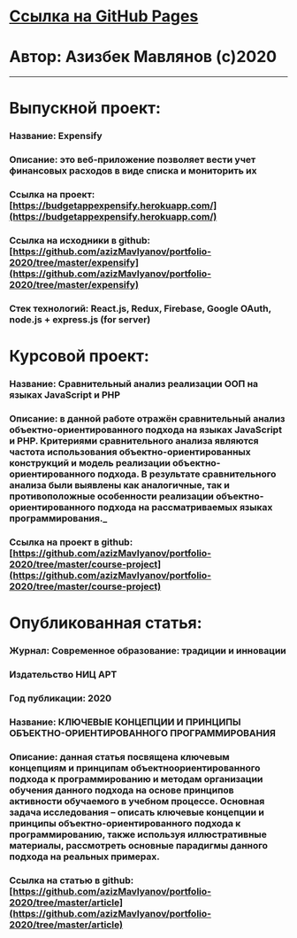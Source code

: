 # [Ссылка на GitHub Pages](https://github.com/azizMavlyanov/labs/)

# Автор: Азизбек Мавлянов (с)2020

---

# Выпускной проект:

### Название: Expensify

### Описание: это веб-приложение позволяет вести учет финансовых расходов в виде списка и мониторить их

### Ссылка на проект: [https://budgetappexpensify.herokuapp.com/](https://budgetappexpensify.herokuapp.com/)

### Ссылка на исходники в github: [https://github.com/azizMavlyanov/portfolio-2020/tree/master/expensify](https://github.com/azizMavlyanov/portfolio-2020/tree/master/expensify)

### Стек технологий: React.js, Redux, Firebase, Google OAuth, node.js + express.js (for server)

# Курсовой проект:

### Название: Сравнительный анализ реализации ООП на языках JavaScript и PHP

### Описание: в данной работе отражён сравнительный анализ объектно-ориентированного подхода на языках JavaScript и PHP. Критериями сравнительного анализа являются частота использования объектно-ориентированных конструкций и модель реализации объектно-ориентированного подхода. В результате сравнительного анализа были выявлены как аналогичные, так и противоположные особенности реализации объектно-ориентированного подхода на рассматриваемых языках программирования.\_

### Ссылка на проект в github: [https://github.com/azizMavlyanov/portfolio-2020/tree/master/course-project](https://github.com/azizMavlyanov/portfolio-2020/tree/master/course-project)

# Опубликованная статья:

### Журнал: Современное образование: традиции и инновации

### Издательство НИЦ АРТ

### Год публикации: 2020

### Название: КЛЮЧЕВЫЕ КОНЦЕПЦИИ И ПРИНЦИПЫ ОБЪЕКТНО-ОРИЕНТИРОВАННОГО ПРОГРАММИРОВАНИЯ

### Описание: данная статья посвящена ключевым концепциям и принципам объектноориентированного подхода к программированию и методам организации обучения данного подхода на основе принципов активности обучаемого в учебном процессе. Основная задача исследования – описать ключевые концепции и принципы объектно-ориентированного подхода к программированию, также используя иллюстративные материалы, рассмотреть основные парадигмы данного подхода на реальных примерах.

### Ссылка на статью в github: [https://github.com/azizMavlyanov/portfolio-2020/tree/master/article](https://github.com/azizMavlyanov/portfolio-2020/tree/master/article)
